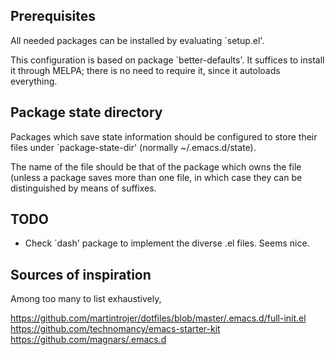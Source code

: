 Prerequisites
-------------

All needed packages can be installed by evaluating `setup.el'.

This configuration is based on package `better-defaults'.  It suffices
to install it through MELPA; there is no need to require it, since it
autoloads everything.

Package state directory
-----------------------

Packages which save state information should be configured to store
their files under `package-state-dir' (normally ~/.emacs.d/state).

The name of the file should be that of the package which owns the file
(unless a package saves more than one file, in which case they can be
distinguished by means of suffixes.


TODO
----

* Check `dash' package to implement the diverse .el files. Seems nice.


Sources of inspiration
----------------------

Among too many to list exhaustively,

https://github.com/martintrojer/dotfiles/blob/master/.emacs.d/full-init.el
https://github.com/technomancy/emacs-starter-kit
https://github.com/magnars/.emacs.d
